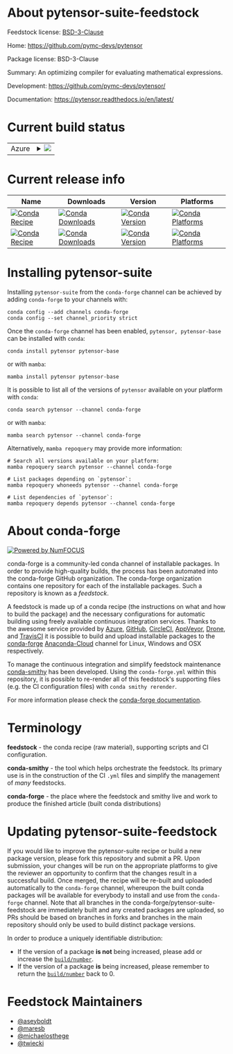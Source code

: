 About pytensor-suite-feedstock
==============================

Feedstock license: [BSD-3-Clause](https://github.com/conda-forge/pytensor-suite-feedstock/blob/main/LICENSE.txt)

Home: https://github.com/pymc-devs/pytensor

Package license: BSD-3-Clause

Summary: An optimizing compiler for evaluating mathematical expressions.

Development: https://github.com/pymc-devs/pytensor/

Documentation: https://pytensor.readthedocs.io/en/latest/

Current build status
====================


<table>
    
  <tr>
    <td>Azure</td>
    <td>
      <details>
        <summary>
          <a href="https://dev.azure.com/conda-forge/feedstock-builds/_build/latest?definitionId=18090&branchName=main">
            <img src="https://dev.azure.com/conda-forge/feedstock-builds/_apis/build/status/pytensor-suite-feedstock?branchName=main">
          </a>
        </summary>
        <table>
          <thead><tr><th>Variant</th><th>Status</th></tr></thead>
          <tbody><tr>
              <td>linux_64_numpy1.22python3.10.____cpythonpython_implcpython</td>
              <td>
                <a href="https://dev.azure.com/conda-forge/feedstock-builds/_build/latest?definitionId=18090&branchName=main">
                  <img src="https://dev.azure.com/conda-forge/feedstock-builds/_apis/build/status/pytensor-suite-feedstock?branchName=main&jobName=linux&configuration=linux%20linux_64_numpy1.22python3.10.____cpythonpython_implcpython" alt="variant">
                </a>
              </td>
            </tr><tr>
              <td>linux_64_numpy1.22python3.8.____cpythonpython_implcpython</td>
              <td>
                <a href="https://dev.azure.com/conda-forge/feedstock-builds/_build/latest?definitionId=18090&branchName=main">
                  <img src="https://dev.azure.com/conda-forge/feedstock-builds/_apis/build/status/pytensor-suite-feedstock?branchName=main&jobName=linux&configuration=linux%20linux_64_numpy1.22python3.8.____cpythonpython_implcpython" alt="variant">
                </a>
              </td>
            </tr><tr>
              <td>linux_64_numpy1.22python3.9.____73_pypypython_implpypy</td>
              <td>
                <a href="https://dev.azure.com/conda-forge/feedstock-builds/_build/latest?definitionId=18090&branchName=main">
                  <img src="https://dev.azure.com/conda-forge/feedstock-builds/_apis/build/status/pytensor-suite-feedstock?branchName=main&jobName=linux&configuration=linux%20linux_64_numpy1.22python3.9.____73_pypypython_implpypy" alt="variant">
                </a>
              </td>
            </tr><tr>
              <td>linux_64_numpy1.22python3.9.____cpythonpython_implcpython</td>
              <td>
                <a href="https://dev.azure.com/conda-forge/feedstock-builds/_build/latest?definitionId=18090&branchName=main">
                  <img src="https://dev.azure.com/conda-forge/feedstock-builds/_apis/build/status/pytensor-suite-feedstock?branchName=main&jobName=linux&configuration=linux%20linux_64_numpy1.22python3.9.____cpythonpython_implcpython" alt="variant">
                </a>
              </td>
            </tr><tr>
              <td>linux_64_numpy1.23python3.11.____cpythonpython_implcpython</td>
              <td>
                <a href="https://dev.azure.com/conda-forge/feedstock-builds/_build/latest?definitionId=18090&branchName=main">
                  <img src="https://dev.azure.com/conda-forge/feedstock-builds/_apis/build/status/pytensor-suite-feedstock?branchName=main&jobName=linux&configuration=linux%20linux_64_numpy1.23python3.11.____cpythonpython_implcpython" alt="variant">
                </a>
              </td>
            </tr><tr>
              <td>linux_aarch64_numpy1.22python3.10.____cpythonpython_implcpython</td>
              <td>
                <a href="https://dev.azure.com/conda-forge/feedstock-builds/_build/latest?definitionId=18090&branchName=main">
                  <img src="https://dev.azure.com/conda-forge/feedstock-builds/_apis/build/status/pytensor-suite-feedstock?branchName=main&jobName=linux&configuration=linux%20linux_aarch64_numpy1.22python3.10.____cpythonpython_implcpython" alt="variant">
                </a>
              </td>
            </tr><tr>
              <td>linux_aarch64_numpy1.22python3.8.____cpythonpython_implcpython</td>
              <td>
                <a href="https://dev.azure.com/conda-forge/feedstock-builds/_build/latest?definitionId=18090&branchName=main">
                  <img src="https://dev.azure.com/conda-forge/feedstock-builds/_apis/build/status/pytensor-suite-feedstock?branchName=main&jobName=linux&configuration=linux%20linux_aarch64_numpy1.22python3.8.____cpythonpython_implcpython" alt="variant">
                </a>
              </td>
            </tr><tr>
              <td>linux_aarch64_numpy1.22python3.9.____73_pypypython_implpypy</td>
              <td>
                <a href="https://dev.azure.com/conda-forge/feedstock-builds/_build/latest?definitionId=18090&branchName=main">
                  <img src="https://dev.azure.com/conda-forge/feedstock-builds/_apis/build/status/pytensor-suite-feedstock?branchName=main&jobName=linux&configuration=linux%20linux_aarch64_numpy1.22python3.9.____73_pypypython_implpypy" alt="variant">
                </a>
              </td>
            </tr><tr>
              <td>linux_aarch64_numpy1.22python3.9.____cpythonpython_implcpython</td>
              <td>
                <a href="https://dev.azure.com/conda-forge/feedstock-builds/_build/latest?definitionId=18090&branchName=main">
                  <img src="https://dev.azure.com/conda-forge/feedstock-builds/_apis/build/status/pytensor-suite-feedstock?branchName=main&jobName=linux&configuration=linux%20linux_aarch64_numpy1.22python3.9.____cpythonpython_implcpython" alt="variant">
                </a>
              </td>
            </tr><tr>
              <td>linux_aarch64_numpy1.23python3.11.____cpythonpython_implcpython</td>
              <td>
                <a href="https://dev.azure.com/conda-forge/feedstock-builds/_build/latest?definitionId=18090&branchName=main">
                  <img src="https://dev.azure.com/conda-forge/feedstock-builds/_apis/build/status/pytensor-suite-feedstock?branchName=main&jobName=linux&configuration=linux%20linux_aarch64_numpy1.23python3.11.____cpythonpython_implcpython" alt="variant">
                </a>
              </td>
            </tr><tr>
              <td>osx_64_numpy1.22python3.10.____cpythonpython_implcpython</td>
              <td>
                <a href="https://dev.azure.com/conda-forge/feedstock-builds/_build/latest?definitionId=18090&branchName=main">
                  <img src="https://dev.azure.com/conda-forge/feedstock-builds/_apis/build/status/pytensor-suite-feedstock?branchName=main&jobName=osx&configuration=osx%20osx_64_numpy1.22python3.10.____cpythonpython_implcpython" alt="variant">
                </a>
              </td>
            </tr><tr>
              <td>osx_64_numpy1.22python3.8.____cpythonpython_implcpython</td>
              <td>
                <a href="https://dev.azure.com/conda-forge/feedstock-builds/_build/latest?definitionId=18090&branchName=main">
                  <img src="https://dev.azure.com/conda-forge/feedstock-builds/_apis/build/status/pytensor-suite-feedstock?branchName=main&jobName=osx&configuration=osx%20osx_64_numpy1.22python3.8.____cpythonpython_implcpython" alt="variant">
                </a>
              </td>
            </tr><tr>
              <td>osx_64_numpy1.22python3.9.____73_pypypython_implpypy</td>
              <td>
                <a href="https://dev.azure.com/conda-forge/feedstock-builds/_build/latest?definitionId=18090&branchName=main">
                  <img src="https://dev.azure.com/conda-forge/feedstock-builds/_apis/build/status/pytensor-suite-feedstock?branchName=main&jobName=osx&configuration=osx%20osx_64_numpy1.22python3.9.____73_pypypython_implpypy" alt="variant">
                </a>
              </td>
            </tr><tr>
              <td>osx_64_numpy1.22python3.9.____cpythonpython_implcpython</td>
              <td>
                <a href="https://dev.azure.com/conda-forge/feedstock-builds/_build/latest?definitionId=18090&branchName=main">
                  <img src="https://dev.azure.com/conda-forge/feedstock-builds/_apis/build/status/pytensor-suite-feedstock?branchName=main&jobName=osx&configuration=osx%20osx_64_numpy1.22python3.9.____cpythonpython_implcpython" alt="variant">
                </a>
              </td>
            </tr><tr>
              <td>osx_64_numpy1.23python3.11.____cpythonpython_implcpython</td>
              <td>
                <a href="https://dev.azure.com/conda-forge/feedstock-builds/_build/latest?definitionId=18090&branchName=main">
                  <img src="https://dev.azure.com/conda-forge/feedstock-builds/_apis/build/status/pytensor-suite-feedstock?branchName=main&jobName=osx&configuration=osx%20osx_64_numpy1.23python3.11.____cpythonpython_implcpython" alt="variant">
                </a>
              </td>
            </tr><tr>
              <td>osx_arm64_numpy1.22python3.10.____cpython</td>
              <td>
                <a href="https://dev.azure.com/conda-forge/feedstock-builds/_build/latest?definitionId=18090&branchName=main">
                  <img src="https://dev.azure.com/conda-forge/feedstock-builds/_apis/build/status/pytensor-suite-feedstock?branchName=main&jobName=osx&configuration=osx%20osx_arm64_numpy1.22python3.10.____cpython" alt="variant">
                </a>
              </td>
            </tr><tr>
              <td>osx_arm64_numpy1.22python3.8.____cpython</td>
              <td>
                <a href="https://dev.azure.com/conda-forge/feedstock-builds/_build/latest?definitionId=18090&branchName=main">
                  <img src="https://dev.azure.com/conda-forge/feedstock-builds/_apis/build/status/pytensor-suite-feedstock?branchName=main&jobName=osx&configuration=osx%20osx_arm64_numpy1.22python3.8.____cpython" alt="variant">
                </a>
              </td>
            </tr><tr>
              <td>osx_arm64_numpy1.22python3.9.____cpython</td>
              <td>
                <a href="https://dev.azure.com/conda-forge/feedstock-builds/_build/latest?definitionId=18090&branchName=main">
                  <img src="https://dev.azure.com/conda-forge/feedstock-builds/_apis/build/status/pytensor-suite-feedstock?branchName=main&jobName=osx&configuration=osx%20osx_arm64_numpy1.22python3.9.____cpython" alt="variant">
                </a>
              </td>
            </tr><tr>
              <td>osx_arm64_numpy1.23python3.11.____cpython</td>
              <td>
                <a href="https://dev.azure.com/conda-forge/feedstock-builds/_build/latest?definitionId=18090&branchName=main">
                  <img src="https://dev.azure.com/conda-forge/feedstock-builds/_apis/build/status/pytensor-suite-feedstock?branchName=main&jobName=osx&configuration=osx%20osx_arm64_numpy1.23python3.11.____cpython" alt="variant">
                </a>
              </td>
            </tr><tr>
              <td>win_64_numpy1.22python3.10.____cpythonpython_implcpython</td>
              <td>
                <a href="https://dev.azure.com/conda-forge/feedstock-builds/_build/latest?definitionId=18090&branchName=main">
                  <img src="https://dev.azure.com/conda-forge/feedstock-builds/_apis/build/status/pytensor-suite-feedstock?branchName=main&jobName=win&configuration=win%20win_64_numpy1.22python3.10.____cpythonpython_implcpython" alt="variant">
                </a>
              </td>
            </tr><tr>
              <td>win_64_numpy1.22python3.8.____cpythonpython_implcpython</td>
              <td>
                <a href="https://dev.azure.com/conda-forge/feedstock-builds/_build/latest?definitionId=18090&branchName=main">
                  <img src="https://dev.azure.com/conda-forge/feedstock-builds/_apis/build/status/pytensor-suite-feedstock?branchName=main&jobName=win&configuration=win%20win_64_numpy1.22python3.8.____cpythonpython_implcpython" alt="variant">
                </a>
              </td>
            </tr><tr>
              <td>win_64_numpy1.22python3.9.____cpythonpython_implcpython</td>
              <td>
                <a href="https://dev.azure.com/conda-forge/feedstock-builds/_build/latest?definitionId=18090&branchName=main">
                  <img src="https://dev.azure.com/conda-forge/feedstock-builds/_apis/build/status/pytensor-suite-feedstock?branchName=main&jobName=win&configuration=win%20win_64_numpy1.22python3.9.____cpythonpython_implcpython" alt="variant">
                </a>
              </td>
            </tr><tr>
              <td>win_64_numpy1.23python3.11.____cpythonpython_implpypy</td>
              <td>
                <a href="https://dev.azure.com/conda-forge/feedstock-builds/_build/latest?definitionId=18090&branchName=main">
                  <img src="https://dev.azure.com/conda-forge/feedstock-builds/_apis/build/status/pytensor-suite-feedstock?branchName=main&jobName=win&configuration=win%20win_64_numpy1.23python3.11.____cpythonpython_implpypy" alt="variant">
                </a>
              </td>
            </tr>
          </tbody>
        </table>
      </details>
    </td>
  </tr>
</table>

Current release info
====================

| Name | Downloads | Version | Platforms |
| --- | --- | --- | --- |
| [![Conda Recipe](https://img.shields.io/badge/recipe-pytensor-green.svg)](https://anaconda.org/conda-forge/pytensor) | [![Conda Downloads](https://img.shields.io/conda/dn/conda-forge/pytensor.svg)](https://anaconda.org/conda-forge/pytensor) | [![Conda Version](https://img.shields.io/conda/vn/conda-forge/pytensor.svg)](https://anaconda.org/conda-forge/pytensor) | [![Conda Platforms](https://img.shields.io/conda/pn/conda-forge/pytensor.svg)](https://anaconda.org/conda-forge/pytensor) |
| [![Conda Recipe](https://img.shields.io/badge/recipe-pytensor--base-green.svg)](https://anaconda.org/conda-forge/pytensor-base) | [![Conda Downloads](https://img.shields.io/conda/dn/conda-forge/pytensor-base.svg)](https://anaconda.org/conda-forge/pytensor-base) | [![Conda Version](https://img.shields.io/conda/vn/conda-forge/pytensor-base.svg)](https://anaconda.org/conda-forge/pytensor-base) | [![Conda Platforms](https://img.shields.io/conda/pn/conda-forge/pytensor-base.svg)](https://anaconda.org/conda-forge/pytensor-base) |

Installing pytensor-suite
=========================

Installing `pytensor-suite` from the `conda-forge` channel can be achieved by adding `conda-forge` to your channels with:

```
conda config --add channels conda-forge
conda config --set channel_priority strict
```

Once the `conda-forge` channel has been enabled, `pytensor, pytensor-base` can be installed with `conda`:

```
conda install pytensor pytensor-base
```

or with `mamba`:

```
mamba install pytensor pytensor-base
```

It is possible to list all of the versions of `pytensor` available on your platform with `conda`:

```
conda search pytensor --channel conda-forge
```

or with `mamba`:

```
mamba search pytensor --channel conda-forge
```

Alternatively, `mamba repoquery` may provide more information:

```
# Search all versions available on your platform:
mamba repoquery search pytensor --channel conda-forge

# List packages depending on `pytensor`:
mamba repoquery whoneeds pytensor --channel conda-forge

# List dependencies of `pytensor`:
mamba repoquery depends pytensor --channel conda-forge
```


About conda-forge
=================

[![Powered by
NumFOCUS](https://img.shields.io/badge/powered%20by-NumFOCUS-orange.svg?style=flat&colorA=E1523D&colorB=007D8A)](https://numfocus.org)

conda-forge is a community-led conda channel of installable packages.
In order to provide high-quality builds, the process has been automated into the
conda-forge GitHub organization. The conda-forge organization contains one repository
for each of the installable packages. Such a repository is known as a *feedstock*.

A feedstock is made up of a conda recipe (the instructions on what and how to build
the package) and the necessary configurations for automatic building using freely
available continuous integration services. Thanks to the awesome service provided by
[Azure](https://azure.microsoft.com/en-us/services/devops/), [GitHub](https://github.com/),
[CircleCI](https://circleci.com/), [AppVeyor](https://www.appveyor.com/),
[Drone](https://cloud.drone.io/welcome), and [TravisCI](https://travis-ci.com/)
it is possible to build and upload installable packages to the
[conda-forge](https://anaconda.org/conda-forge) [Anaconda-Cloud](https://anaconda.org/)
channel for Linux, Windows and OSX respectively.

To manage the continuous integration and simplify feedstock maintenance
[conda-smithy](https://github.com/conda-forge/conda-smithy) has been developed.
Using the ``conda-forge.yml`` within this repository, it is possible to re-render all of
this feedstock's supporting files (e.g. the CI configuration files) with ``conda smithy rerender``.

For more information please check the [conda-forge documentation](https://conda-forge.org/docs/).

Terminology
===========

**feedstock** - the conda recipe (raw material), supporting scripts and CI configuration.

**conda-smithy** - the tool which helps orchestrate the feedstock.
                   Its primary use is in the construction of the CI ``.yml`` files
                   and simplify the management of *many* feedstocks.

**conda-forge** - the place where the feedstock and smithy live and work to
                  produce the finished article (built conda distributions)


Updating pytensor-suite-feedstock
=================================

If you would like to improve the pytensor-suite recipe or build a new
package version, please fork this repository and submit a PR. Upon submission,
your changes will be run on the appropriate platforms to give the reviewer an
opportunity to confirm that the changes result in a successful build. Once
merged, the recipe will be re-built and uploaded automatically to the
`conda-forge` channel, whereupon the built conda packages will be available for
everybody to install and use from the `conda-forge` channel.
Note that all branches in the conda-forge/pytensor-suite-feedstock are
immediately built and any created packages are uploaded, so PRs should be based
on branches in forks and branches in the main repository should only be used to
build distinct package versions.

In order to produce a uniquely identifiable distribution:
 * If the version of a package **is not** being increased, please add or increase
   the [``build/number``](https://docs.conda.io/projects/conda-build/en/latest/resources/define-metadata.html#build-number-and-string).
 * If the version of a package **is** being increased, please remember to return
   the [``build/number``](https://docs.conda.io/projects/conda-build/en/latest/resources/define-metadata.html#build-number-and-string)
   back to 0.

Feedstock Maintainers
=====================

* [@aseyboldt](https://github.com/aseyboldt/)
* [@maresb](https://github.com/maresb/)
* [@michaelosthege](https://github.com/michaelosthege/)
* [@twiecki](https://github.com/twiecki/)

